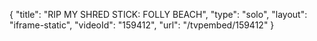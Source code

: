 {
    "title": "RIP MY SHRED STICK: FOLLY BEACH",
    "type": "solo",
    "layout": "iframe-static",
    "videoId": "159412",
    "url": "\/tvpembed\/159412"
}